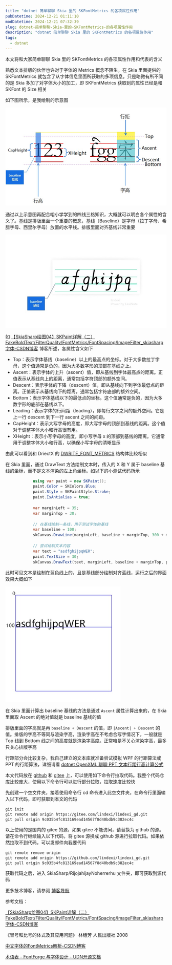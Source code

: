 ```yaml
---
title: "dotnet 简单聊聊 Skia 里的 SKFontMetrics 的各项属性作用"
pubDatetime: 2024-12-21 01:11:10
modDatetime: 2024-12-21 07:32:39
slug: dotnet-简单聊聊-Skia-里的-SKFontMetrics-的各项属性作用
description: "dotnet 简单聊聊 Skia 里的 SKFontMetrics 的各项属性作用"
tags:
  - dotnet
---
```





本文将和大家简单聊聊 Skia 里的 SKFontMetrics 的各项属性作用和代表的含义

<!--more-->


<!-- 发布 -->
<!-- 博客 -->

熟悉文本排版的伙伴也许对于字体的 Metrics 概念不陌生，在 Skia 里面提供的 SKFontMetrics 就包含了从字体信息里面所获取的多项信息。只是略微有所不同的是 Skia 多加了对字体大小的加工，即 SKFontMetrics 获取到的属性已经是和 SKFont 的 Size 相关

如下图所示，是我绘制的示意图

<!-- ![](images/img-dotnet 简单聊聊 Skia 里的 SKFontMetrics 的各项属性作用0.png) -->
![](images/img-modify-e8278d3f0934dd81d0c6d10a5b9c2061.jpg)

通过以上示意图再配合咱小学学到的四线三格知识，大概就可以明白各个属性的含义了。基线是排版里面一个重要的概念，基线（Baseline）是字母（拉丁字母、希腊字母、西里尔字母）放置的水平线。排版里面对齐基线非常重要

<!-- ![](images/img-dotnet 简单聊聊 Skia 里的 SKFontMetrics 的各项属性作用1.png) -->
![](images/img-modify-5a461519d9d2c14d061fcf3548267932.jpg)

如 [【SkiaSharp绘图04】SKPaint详解（二）FakeBoldText/FilterQuality/FontMetrics/FontSpacing/ImageFilter_skiasharp 字体-CSDN博客](https://blog.csdn.net/TyroneKing/article/details/139665911 ) 博客所述，各属性含义如下

- Top：表示字体基线（baseline）以上的最高点的坐标。对于大多数拉丁字母，这个值通常是负的，因为大多数字形的顶部在基线之上。
- Ascent：表示字体的上升（ascent）值，即从基线到字体最高点的距离。正值表示从基线向上的距离，通常包括字符顶部的额外空间。
- Descent：表示字体的下降（descent）值，即从基线向下到字体最低点的距离。正值表示从基线向下的距离，通常包括字符底部的额外空间。
- Bottom：表示字体基线以下的最低点的坐标。这个值通常是负的，因为大多数字形的底部在基线以下。
- Leading：表示字体的行间距（leading），即每行文字之间的额外空间。它是上一行 descent 到下一行 ascent 之间的间距。
- CapHeight：表示大写字母的高度，即大写字母的顶部到基线的距离。这个值对于调整字体大小和行高很有用。
- XHeight：表示小写字母的高度，即小写字母 x 的顶部到基线的距离。它通常用于调整字体大小和行高，以确保小写字母的清晰显示

由此可以看到和 DriectX 的 [DWRITE_FONT_METRICS](https://learn.microsoft.com/en-us/windows/win32/api/dwrite/ns-dwrite-dwrite_font_metrics) 结构体比较相似

在 Skia 里面，通过 DrawText 方法绘制文本时，传入的 X 和 Y 属于 baseline 基线的坐标，而不是文本渲染的左上角坐标。如以下的小测试代码所示

```csharp
            using var paint = new SKPaint();
            paint.Color = SKColors.Blue;
            paint.Style = SKPaintStyle.Stroke;
            paint.IsAntialias = true;

            var marginLeft = 35;
            var marginTop = 30;

            // 在基线绘制一条线，用于测试字体的基线
            var baseline = 100;
            skCanvas.DrawLine(marginLeft, baseline + marginTop, 300 + marginLeft, baseline + marginTop, paint);

            // 尝试绘制文本内容
            var text = "asdfghijpqWER";
            paint.TextSize = 30;
            skCanvas.DrawText(text, marginLeft, baseline + marginTop, paint);
```

此时可见文本是绘制在蓝色线上的，且是基线部分绘制对齐蓝线，运行之后的界面效果大概如下

<!-- ![](images/img-dotnet 简单聊聊 Skia 里的 SKFontMetrics 的各项属性作用2.png) -->
![](images/img-modify-9f34c70d7539b15fc7a8008ad67e38f7.jpg)

在 Skia 里面计算出 baseline 基线的方法是通过 `Ascent` 属性计算出来的，在 Skia 里面取 Ascent 的绝对值就是 baseline 基线的值

排版里面的字高就是再 `baseline + Descent` 的值，即 `|Ascent| + Descent` 的值。排版的字高不等同与渲染字高，渲染字高在不考虑合写字情况下，一般就是 Top 线到 Bottom 线之间的高度就是渲染字高度。正常咱是不关心渲染字高，最多只关心排版字高

行距部分会比较复杂，我自己建立的文本库就准备尝试模拟 WPF 的行距算法或 PPT 的行距算法，详细请看 [dotnet OpenXML 聊聊 PPT 文本行距行高计算公式](https://blog.lindexi.com/post/dotnet-OpenXML-%E8%81%8A%E8%81%8A-PPT-%E6%96%87%E6%9C%AC%E8%A1%8C%E8%B7%9D%E8%A1%8C%E9%AB%98%E8%AE%A1%E7%AE%97%E5%85%AC%E5%BC%8F.html )

本文代码放在 [github](https://github.com/lindexi/lindexi_gd/tree/9c035b4fc813169ead14567f8d40bdb9c382ec4c/SkiaSharp/RijojahijayNoherrerhu) 和 [gitee](https://gitee.com/lindexi/lindexi_gd/tree/9c035b4fc813169ead14567f8d40bdb9c382ec4c/SkiaSharp/RijojahijayNoherrerhu) 上，可以使用如下命令行拉取代码。我整个代码仓库比较庞大，使用以下命令行可以进行部分拉取，拉取速度比较快

先创建一个空文件夹，接着使用命令行 cd 命令进入此空文件夹，在命令行里面输入以下代码，即可获取到本文的代码

```
git init
git remote add origin https://gitee.com/lindexi/lindexi_gd.git
git pull origin 9c035b4fc813169ead14567f8d40bdb9c382ec4c
```

以上使用的是国内的 gitee 的源，如果 gitee 不能访问，请替换为 github 的源。请在命令行继续输入以下代码，将 gitee 源换成 github 源进行拉取代码。如果依然拉取不到代码，可以发邮件向我要代码

```
git remote remove origin
git remote add origin https://github.com/lindexi/lindexi_gd.git
git pull origin 9c035b4fc813169ead14567f8d40bdb9c382ec4c
```

获取代码之后，进入 SkiaSharp/RijojahijayNoherrerhu 文件夹，即可获取到源代码

更多技术博客，请参阅 [博客导航](https://blog.lindexi.com/post/%E5%8D%9A%E5%AE%A2%E5%AF%BC%E8%88%AA.html )

参考文档：

[【SkiaSharp绘图04】SKPaint详解（二）FakeBoldText/FilterQuality/FontMetrics/FontSpacing/ImageFilter_skiasharp 字体-CSDN博客](https://blog.csdn.net/TyroneKing/article/details/139665911 ) 

《冒号和比号的体式及其应用问题》 林穗芳 人民出版社 2008

[中文字体的FontMetrics解析-CSDN博客](https://blog.csdn.net/loveyou388i/article/details/115934795 )

[术语表 - FontForge 与字体设计 - UDN开源文档](https://doc.yonyoucloud.com/doc/wiki/project/fontforge-and-font-design/glossary.html )
